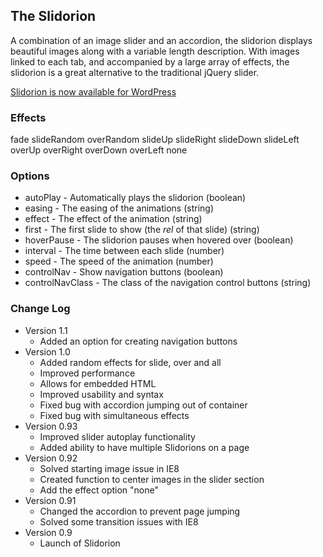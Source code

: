 ## The Slidorion

A combination of an image slider and an accordion, the slidorion displays beautiful images along with a variable length description. With images linked to each tab, and accompanied by a large array of effects, the slidorion is a great alternative to the traditional jQuery slider.

<a href="http://wordpress.org/extend/plugins/slidorion/">Slidorion is now available for WordPress</a>



### Effects

fade
slideRandom
overRandom
slideUp
slideRight
slideDown
slideLeft
overUp
overRight
overDown
overLeft
none


### Options

* autoPlay - Automatically plays the slidorion (boolean)
* easing - The easing of the animations (string)
* effect - The effect of the animation (string)
* first - The first slide to show (the <em>rel</em> of that slide) (string)
* hoverPause - The slidorion pauses when hovered over  (boolean)
* interval - The time between each slide (number)
* speed - The speed of the animation (number)
* controlNav - Show navigation buttons (boolean)
* controlNavClass - The class of the navigation control buttons (string)


### Change Log
* Version 1.1
    * Added an option for creating navigation buttons
* Version 1.0
    * Added random effects for slide, over and all
    * Improved performance
    * Allows for embedded HTML
    * Improved usability and syntax
    * Fixed bug with accordion jumping out of container
    * Fixed bug with simultaneous effects
* Version 0.93
    * Improved slider autoplay functionality
    * Added ability to have multiple Slidorions on a page
* Version 0.92
    * Solved starting image issue in IE8
    * Created function to center images in the slider section
    * Add the effect option "none"
* Version 0.91
    * Changed the accordion to prevent page jumping
    * Solved some transition issues with IE8
* Version 0.9
    * Launch of Slidorion